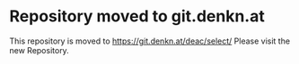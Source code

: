 Repository moved to git.denkn.at
================================

This repository is moved to https://git.denkn.at/deac/select/
Please visit the new Repository.
